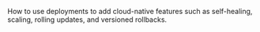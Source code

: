 
How to use deployments to add cloud-native features such as self-healing, scaling, rolling updates, and versioned rollbacks.